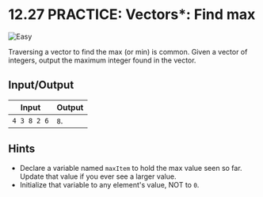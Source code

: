 # 12.27 PRACTICE: Vectors*: Find max
![Easy]

Traversing a vector to find the max (or min) is common.
Given a vector of integers, output the maximum integer found in the vector.

## Input/Output
Input | Output
--- | ---
`4 3 8 2 6` | `8`.

## Hints
* Declare a variable named `maxItem` to hold the max value seen so far.
Update that value if you ever see a larger value.
* Initialize that variable to any element's value, NOT to `0`.

[Easy]: https://flat.badgen.net/badge/Easy/★☆☆☆/green